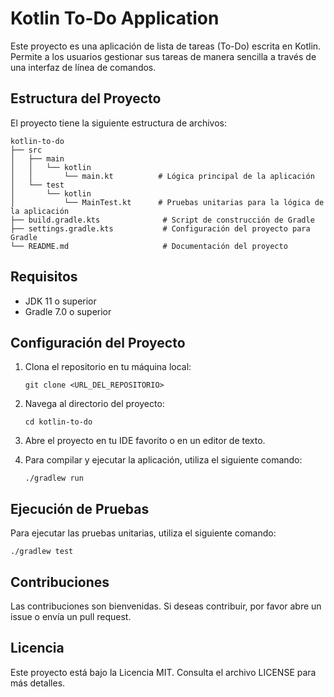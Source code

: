 # Kotlin To-Do Application

Este proyecto es una aplicación de lista de tareas (To-Do) escrita en Kotlin. Permite a los usuarios gestionar sus tareas de manera sencilla a través de una interfaz de línea de comandos.

## Estructura del Proyecto

El proyecto tiene la siguiente estructura de archivos:

```
kotlin-to-do
├── src
│   ├── main
│   │   └── kotlin
│   │       └── main.kt          # Lógica principal de la aplicación
│   └── test
│       └── kotlin
│           └── MainTest.kt      # Pruebas unitarias para la lógica de la aplicación
├── build.gradle.kts              # Script de construcción de Gradle
├── settings.gradle.kts           # Configuración del proyecto para Gradle
└── README.md                     # Documentación del proyecto
```

## Requisitos

- JDK 11 o superior
- Gradle 7.0 o superior

## Configuración del Proyecto

1. Clona el repositorio en tu máquina local:
   ```
   git clone <URL_DEL_REPOSITORIO>
   ```

2. Navega al directorio del proyecto:
   ```
   cd kotlin-to-do
   ```

3. Abre el proyecto en tu IDE favorito o en un editor de texto.

4. Para compilar y ejecutar la aplicación, utiliza el siguiente comando:
   ```
   ./gradlew run
   ```

## Ejecución de Pruebas

Para ejecutar las pruebas unitarias, utiliza el siguiente comando:
```
./gradlew test
```

## Contribuciones

Las contribuciones son bienvenidas. Si deseas contribuir, por favor abre un issue o envía un pull request.

## Licencia

Este proyecto está bajo la Licencia MIT. Consulta el archivo LICENSE para más detalles.